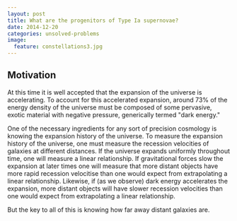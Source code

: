 ```yaml
---
layout: post
title: What are the progenitors of Type Ia supernovae?
date: 2014-12-20
categories: unsolved-problems
image:
  feature: constellations3.jpg
---
```


## Motivation

At this time it is well accepted that the expansion of the universe is
accelerating.  To account for this accelerated expansion, around 73% of the
energy density of the universe must be composed of some pervasive, exotic
material with negative pressure, generically termed "dark energy."  

One of the necessary ingredients for any sort of precision cosmology is
knowing the expansion history of the universe.  To measure the expansion
history of the universe, one must measure the recession velocities of
galaxies at different distances.  If the universe expands uniformly
throughout time, one will measure a linear relationship.  If gravitational
forces slow the expansion at later times one will measure that more distant
objects have more rapid recession velocitise than one would expect from
extrapolating a linear relationship.  Likewise, if (as we observe) dark
energy accelerates the expansion, more distant objects will have slower
recession velocities than one would expect from extrapolating a linear
relationship.

But the key to all of this is knowing how far away distant galaxies are.  
